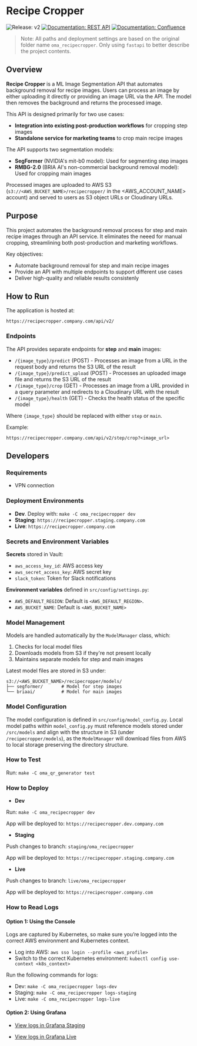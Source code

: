 # Recipe Cropper

![Release: v2](https://img.shields.io/badge/release-v2-blue) [![Documentation: REST API](https://img.shields.io/badge/Docs-REST_API-228B22)](https://recipecropper.company.com/api/v2/docs) [![Documentation: Confluence](https://img.shields.io/badge/Docs-Confluence-228B22)](###)

> Note: All paths and deployment settings are based on the original folder name `oma_recipecropper`. Only using `fastapi` to better describe the project contents.

## Overview

**Recipe Cropper** is a ML Image Segmentation API that automates background removal for recipe images. Users can process an image by either uploading it directly or providing an image URL via the API. The model then removes the background and returns the processed image.

This API is designed primarily for two use cases:

- **Integration into existing post-production workflows** for cropping step images
- **Standalone service for marketing teams** to crop main recipe images

The API supports two segmentation models:

- **SegFormer** (NVIDIA's mit-b0 model): Used for segmenting step images
- **RMBG-2.0** (BRIA AI's non-commercial background removal model): Used for cropping main images

Processed images are uploaded to AWS S3 (`s3://<AWS_BUCKET_NAME>/recipecropper/` in the \<AWS_ACCOUNT_NAME\> account) and served to users as S3 object URLs or Cloudinary URLs.

## Purpose

This project automates the background removal process for step and main recipe images through an API service. It eliminates the neeed for manual cropping, streamlining both post-production and marketing workflows.

Key objectives:

- Automate background removal for step and main recipe images
- Provide an API with multiple endpoints to support different use cases
- Deliver high-quality and reliable results consistenly

## How to Run

The application is hosted at:

```
https://recipecropper.company.com/api/v2/
```

### Endpoints

The API provides separate endpoints for **step** and **main** images:

- `/{image_type}/predict` (POST) - Processes an image from a URL in the request body and returns the S3 URL of the result
- `/{image_type}/predict_upload` (POST) - Processes an uploaded image file and returns the S3 URL of the result
- `/{image_type}/crop` (GET) - Processes an image from a URL provided in a query parameter and redirects to a Cloudinary URL with the result
- `/{image_type}/health` (GET) - Checks the health status of the specific model

Where `{image_type}` should be replaced with either `step` or `main`.

Example:

```
https://recipecropper.company.com/api/v2/step/crop?<image_url>
```
 
## Developers

### Requirements

- VPN connection

### Deployment Environments

-  **Dev**. Deploy with: `make -C oma_recipecropper dev`
-  **Staging**: `https://recipecropper.staging.company.com`
-  **Live**: `https://recipecropper.company.com`

### Secrets and Environment Variables

**Secrets** stored in Vault:

- `aws_access_key_id`: AWS access key
- `aws_secret_access_key`: AWS secret key
- `slack_token`: Token for Slack notifications

**Environment variables** defined in `src/config/settings.py`:

- `AWS_DEFAULT_REGION`: Default is `<AWS_DEFAULT_REGION>`.
- `AWS_BUCKET_NAME`: Default is `<AWS_BUCKET_NAME>`

### Model Management

Models are handled automatically by the `ModelManager` class, which:

1. Checks for local model files
2. Downloads models from S3 if they're not present locally
3. Maintains separate models for step and main images

Latest model files are stored in S3 under:
```
s3://<AWS_BUCKET_NAME>/recipecropper/models/
├── segformer/       # Model for step images
└── briaai/          # Model for main images
```

### Model Configuration

The model configuration is defined in `src/config/model_config.py`. Local model paths within `model_config.py` must reference models stored under `/src/models` and align with the structure in S3 (under `/recipecropper/models`), as the `ModelManager` will download files from AWS to local storage preserving the directory structure.

### How to Test

Run: `make -C oma_qr_generator test`

### How to Deploy

-  **Dev**

Run: `make -C oma_recipecropper dev`

App will be deployed to: `https://recipecropper.dev.company.com`

-  **Staging**

Push changes to branch: `staging/oma_recipecropper`

App will be deployed to: `https://recipecropper.staging.company.com`

-  **Live**

Push changes to branch: `live/oma_recipecropper`

App will be deployed to: `https://recipecropper.company.com`

### How to Read Logs

#### Option 1: Using the Console

Logs are captured by Kubernetes, so make sure you’re logged into the correct AWS environment and Kubernetes context.

- Log into AWS: `aws sso login --profile <aws_profile>`
- Switch to the correct Kubernetes environment: `kubectl config use-context <k8s_context>`

Run the following commands for logs:

- Dev: `make -C oma_recipecropper logs-dev`
- Staging: `make -C oma_recipecropper logs-staging`
- Live: `make -C oma_recipecropper logs-live`

#### Option 2: Using Grafana

- [View logs in Grafana Staging](https://staging.company.grafana.net/)

- [View logs in Grafana Live](https://company.grafana.net/)
